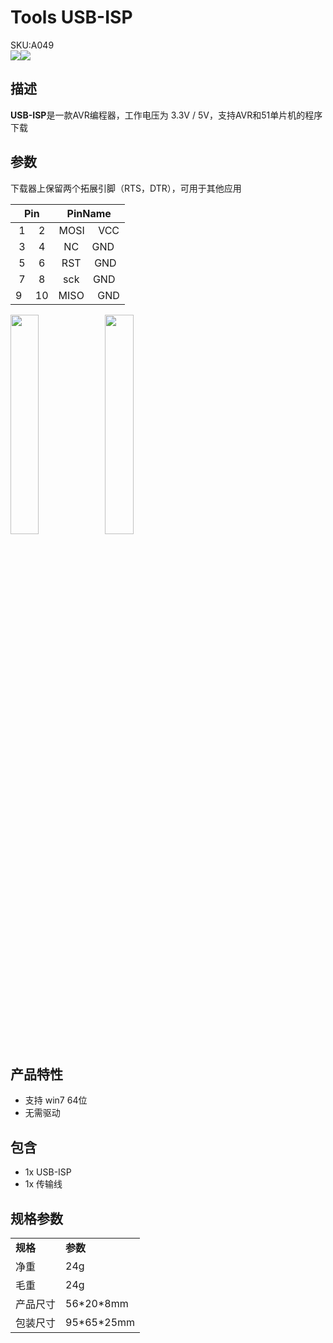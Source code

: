 # Tools USB-ISP

<div class="badge badge-pill badge-primary product_sku_tag">SKU:A049</div>

<div class="product_pic"><img src="assets/img/product_pics/tool/usb_isp/tool_usb_isp_01.webp"><img src="assets/img/product_pics/tool/usb_isp/tool_usb_isp_03.webp"></div>

## 描述

**USB-ISP**是一款AVR编程器，工作电压为 3.3V / 5V，支持AVR和51单片机的程序下载

## 参数

下载器上保留两个拓展引脚（RTS，DTR），可用于其他应用

|       Pin      |        PinName        |
| :-------:        |:----------: |
|    1  &nbsp; &nbsp;  2     |   MOSI   &nbsp; &nbsp; VCC    |
|    3  &nbsp; &nbsp;  4     |   NC     &nbsp; &nbsp; GND    |
|    5  &nbsp; &nbsp;  6     |   RST    &nbsp; &nbsp; GND    |
|    7  &nbsp; &nbsp;  8     |   sck    &nbsp; &nbsp; GND    |
|    9  &nbsp; &nbsp;  10    |   MISO   &nbsp; &nbsp; GND    |

<img src="assets/img/product_pics/tool/usb_isp/tool_usb_isp_02.webp" width="30%" height="30%"><img src="assets/img/product_pics/tool/usb_isp/tool_usb_isp_04.webp" width="30%" height="30%">

## 产品特性

- 支持 win7 64位
- 无需驱动

## 包含 

- 1x USB-ISP  
- 1x 传输线

## 规格参数

<table>
   <tr style="font-weight:bold">
      <td>规格</td>
      <td>参数</td>
   </tr>
   <tr>
      <td>净重</td>
      <td>24g</td>
   </tr>
   <tr>
      <td>毛重</td>
      <td>24g</td>
   </tr>
   <tr>
      <td>产品尺寸</td>
      <td>56*20*8mm</td>
   </tr>
   <tr>
      <td>包装尺寸</td>
      <td>95*65*25mm</td>
   </tr>
 </table>

<script>

   var purchase_link = 'https://m5stack.com/collections/m5-accessory/products/isp-usbasp-programmer';

   anchor_search(purchase_link);
   scrollFunc();

</script>
